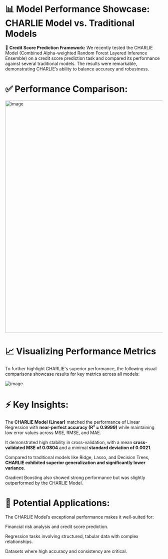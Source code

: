 # 📊 Model Performance Showcase: CHARLIE Model vs. Traditional Models
🚀 **Credit Score Prediction Framework:**
We recently tested the CHARLIE Model (Combined Alpha-weighted Random Forest Layered Inference Ensemble) on a credit score prediction task and compared its performance against several traditional models. The results were remarkable, demonstrating CHARLIE’s ability to balance accuracy and robustness.

# ✅ Performance Comparison:

<img width="744" alt="image" src="https://github.com/user-attachments/assets/f2f04a87-47ee-4c5a-96e8-f832cdc1bcd5" />

# 📈 Visualizing Performance Metrics
To further highlight CHARLIE's superior performance, the following visual comparisons showcase results for key metrics across all models:

![image](https://github.com/user-attachments/assets/080b9f83-7968-40b1-9470-f0ecdbd2ba6e)

# ⚡️ Key Insights:
The **CHARLIE Model (Linear)** matched the performance of Linear Regression with **near-perfect accuracy (R² = 0.9999)** while maintaining low error values across MSE, RMSE, and MAE.

It demonstrated high stability in cross-validation, with a mean **cross-validated MSE of 0.0804** and a minimal **standard deviation of 0.0021**.

Compared to traditional models like Ridge, Lasso, and Decision Trees, **CHARLIE exhibited superior generalization and significantly lower variance**.

Gradient Boosting also showed strong performance but was slightly outperformed by the CHARLIE Model.

# 🎯 Potential Applications:
The CHARLIE Model’s exceptional performance makes it well-suited for:

Financial risk analysis and credit score prediction.

Regression tasks involving structured, tabular data with complex relationships.

Datasets where high accuracy and consistency are critical.
